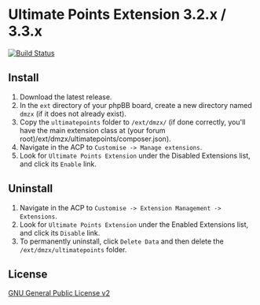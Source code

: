 # Ultimate Points Extension 3.2.x / 3.3.x

[![Build Status](https://github.com/dmzx/Ultimate-Points-Extension-3.2.x-3.3.x/workflows/Tests/badge.svg)](https://github.com/phpbb-extensions/dmzx/Ultimate-Points-Extension-3.2.x-3.3.x)

## Install
1. Download the latest release.
2. In the `ext` directory of your phpBB board, create a new directory named `dmzx` (if it does not already exist).
3. Copy the `ultimatepoints` folder to `/ext/dmzx/` (if done correctly, you'll have the main extension class at (your forum root)/ext/dmzx/ultimatepoints/composer.json).
4. Navigate in the ACP to `Customise -> Manage extensions`.
5. Look for `Ultimate Points Extension` under the Disabled Extensions list, and click its `Enable` link.

## Uninstall
1. Navigate in the ACP to `Customise -> Extension Management -> Extensions`.
2. Look for `Ultimate Points Extension` under the Enabled Extensions list, and click its `Disable` link.
3. To permanently uninstall, click `Delete Data` and then delete the `/ext/dmzx/ultimatepoints` folder.

## License
[GNU General Public License v2](http://opensource.org/licenses/GPL-2.0)
